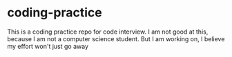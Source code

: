 # coding-practice
This is a coding practice repo for code interview.
I am not good at this, because I am not a computer science student.
But I am working on, I believe my effort won't just go away
